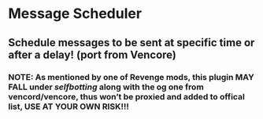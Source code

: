 # Message Scheduler
## Schedule messages to be sent at specific time or after a delay! (port from Vencore) 

### NOTE: As mentioned by one of Revenge mods, this plugin MAY FALL under ***selfbotting*** along with the og one from vencord/vencore, thus won’t be proxied and added to offical list, USE AT YOUR OWN RISK!!!
